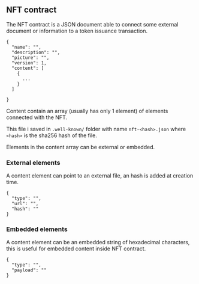 ## NFT contract
The NFT contract is a JSON document able to connect some external document or information to a token issuance transaction.

```
{
  "name": "",
  "description": "",
  "picture": "",
  "version": 1,
  "content": [
    {
      ...
    }
  ]

}
```

Content contain an array (usually has only 1 element) of elements connected with the NFT.

This file i saved in `.well-known/` folder with name `nft-<hash>.json` where `<hash>` is the sha256 hash of the file.

Elements in the content array can be external or embedded.

### External elements
A content element can point to an external file, an hash is added at creation time.

```
{
  "type": "",
  "url": "",
  "hash": ""
}
```

### Embedded elements
A content element can be an embedded string of hexadecimal characters, this is useful for embedded content inside NFT contract.

```
{
  "type": "",
  "payload": ""
}
```
